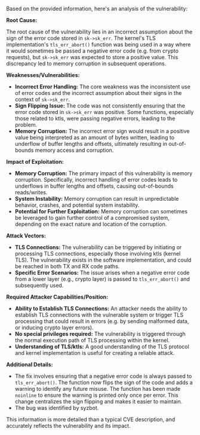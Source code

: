 Based on the provided information, here's an analysis of the vulnerability:

**Root Cause:**

The root cause of the vulnerability lies in an incorrect assumption about the sign of the error code stored in `sk->sk_err`. The kernel's TLS implementation's `tls_err_abort()` function was being used in a way where it would sometimes be passed a negative error code (e.g. from crypto requests), but `sk->sk_err` was expected to store a positive value. This discrepancy led to memory corruption in subsequent operations.

**Weaknesses/Vulnerabilities:**

- **Incorrect Error Handling:** The core weakness was the inconsistent use of error codes and the incorrect assumption about their signs in the context of `sk->sk_err`.
- **Sign Flipping Issue:** The code was not consistently ensuring that the error code stored in `sk->sk_err` was positive. Some functions, especially those related to ktls, were passing negative errors, leading to the problem.
- **Memory Corruption:** The incorrect error sign would result in a positive value being interpreted as an amount of bytes written, leading to underflow of buffer lengths and offsets, ultimately resulting in out-of-bounds memory access and corruption.

**Impact of Exploitation:**

- **Memory Corruption:** The primary impact of this vulnerability is memory corruption. Specifically, incorrect handling of error codes leads to underflows in buffer lengths and offsets, causing out-of-bounds reads/writes.
- **System Instability:** Memory corruption can result in unpredictable behavior, crashes, and potential system instability.
- **Potential for Further Exploitation:** Memory corruption can sometimes be leveraged to gain further control of a compromised system, depending on the exact nature and location of the corruption.

**Attack Vectors:**

- **TLS Connections:** The vulnerability can be triggered by initiating or processing TLS connections, especially those involving ktls (kernel TLS). The vulnerability exists in the software implementation, and could be reached in both TX and RX code paths.
- **Specific Error Scenarios:** The issue arises when a negative error code from a lower layer (e.g., crypto layer) is passed to `tls_err_abort()` and subsequently used.

**Required Attacker Capabilities/Position:**

- **Ability to Establish TLS Connections:** An attacker needs the ability to establish TLS connections with the vulnerable system or trigger TLS processing that could result in errors (e.g. by sending malformed data, or inducing crypto layer errors).
- **No special privileges required:**  The vulnerability is triggered through the normal execution path of TLS processing within the kernel.
- **Understanding of TLS/ktls:** A good understanding of the TLS protocol and kernel implementation is useful for creating a reliable attack.

**Additional Details:**

- The fix involves ensuring that a negative error code is always passed to `tls_err_abort()`. The function now flips the sign of the code and adds a warning to identify any future misuse. The function has been made `noinline` to ensure the warning is printed only once per error. This change centralizes the sign flipping and makes it easier to maintain.
- The bug was identified by syzbot.

This information is more detailed than a typical CVE description, and accurately reflects the vulnerability and its impact.